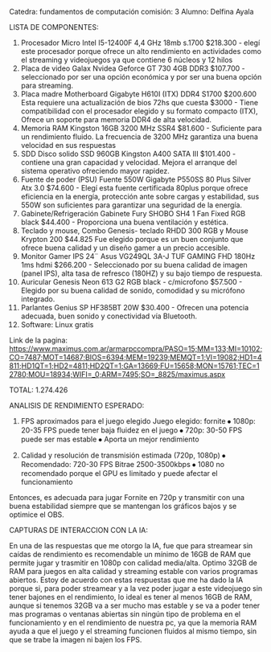 Catedra: fundamentos de computación  comisión: 3
Alumno: Delfina Ayala

LISTA DE COMPONENTES:

1.	Procesador Micro Intel I5-12400F 4,4 GHz 18mb s.1700 $218.300 - elegí este procesador porque ofrece un alto rendimiento en actividades como el streaming   y videojuegos ya que contiene 6 núcleos y 12 hilos
2.	Placa de video Galax Nvidea Geforce GT 730 4GB DDR3 $107.700 - seleccionado por ser una opción económica y por ser una buena opción para streaming.
3.	Placa madre Motherboard Gigabyte H610I (ITX) DDR4 S1700 $200.600 Esta requiere una actualización de bios 72hs que cuesta $3000 - Tiene compatibilidad con el procesador elegido y su formato compacto (ITX), Ofrece un soporte para memoria DDR4 de alta velocidad.
4.	Memoria RAM Kingston 16GB 3200 MHz SSR4 $81.600 - Suficiente para un rendimiento fluido. La frecuencia de 3200 MHz garantiza una buena velocidad en sus respuestas
5.	SDD Disco solido SSD 960GB Kingston A400 SATA III $101.400 - contiene una gran capacidad y velocidad. Mejora el arranque del sistema operativo ofreciendo mayor rapidez.
6.	Fuente de poder (PSU) Fuente 550W Gigabyte P550SS 80 Plus Silver Atx 3.0 $74.600 - Elegí esta fuente certificada 80plus porque ofrece eficiencia en la energía, protección ante sobre cargas y estabilidad, sus 550W son suficientes para garantizar una seguridad de la energía.
7.	Gabinete/Refrigeración Gabinete Fury SHOBO SH4 1 Fan Fixed RGB black $44.400 - Proporciona una buena ventilación y estética.
8.	Teclado y mouse, Combo Genesis- teclado RHDD 300 RGB y Mouse Krypton 200 $44.825 Fue elegido porque es un buen conjunto que ofrece buena calidad y un diseño gamer a un precio accesible.
9.	Monitor Gamer IPS 24¨ Asus VG249QL 3A-J TUF GAMING FHD 180Hz 1ms hdmi $266.200 - Seleccionado por su buena calidad de imagen (panel IPS), alta tasa de refresco (180HZ) y su bajo tiempo de respuesta.
10.	Auricular Genesis Neon 613 G2 RGB black - c/microfono $57.500 - Elegido por su buena calidad de sonido, comodidad y su micrófono integrado.
11.	Parlantes Genius SP HF385BT 20W $30.400 - Ofrecen una potencia adecuada, buen sonido y conectividad vía Bluetooth.
12.	Software: Linux gratis

Link de la pagina: https://www.maximus.com.ar/armarpccompra/PASO=15;MM=133;MI=10102;CO=7487;MOT=14687;BIOS=6394;MEM=19239;MEMQT=1;VI=19082;HD1=4811;HD1QT=1;HD2=4811;HD2QT=1;GA=13669;FU=15658;MON=15761;TEC=12780;MOU=18934;WIFI=_0;ARM=7495;SO=_8825/maximus.aspx

TOTAL: 1.274.426

ANALISIS DE RENDIMIENTO ESPERADO:

1.	FPS aproximados para el juego elegido
Juego elegido: fornite
⦁	1080p: 20-35 FPS  puede tener baja fluidez en el juego
⦁	720p: 30-50 FPS   puede ser mas estable
⦁	Aporta un mejor rendimiento

2. Calidad y resolución de transmisión estimada (720p, 1080p)
⦁	Recomendado: 720-30 FPS  Bitrae 2500-3500kbps
⦁	1080 no recomendado porque el GPU es limitado y puede afectar el funcionamiento

Entonces, es adecuada para jugar Fornite en 720p y transmitir con una buena estabilidad siempre que se mantengan los gráficos bajos y se optimice el OBS.

CAPTURAS DE INTERACCION CON LA IA:

En una de las respuestas que me otorgo la IA, fue que para streamear sin caídas de rendimiento es recomendable un mínimo de 16GB de RAM que permite jugar y trasmitir en 1080p con calidad media/alta. Optimo 32GB de RAM para juegos en alta calidad y streaming estable con varios programas abiertos.
Estoy de acuerdo con estas respuestas que me ha dado la IA porque si, para poder streamear y a la vez poder jugar a este videojuego sin tener bajones en el rendimiento, lo ideal es tener al menos 16GB de RAM, aunque si tenemos 32GB va a ser mucho mas estable y se va a poder tener mas programas o ventanas abiertas sin ningún tipo de problema en el funcionamiento y en el rendimiento de nuestra pc, ya que la memoria RAM ayuda a que el juego y el streaming funcionen fluidos al mismo tiempo, sin que se trabe la imagen ni bajen los FPS.
